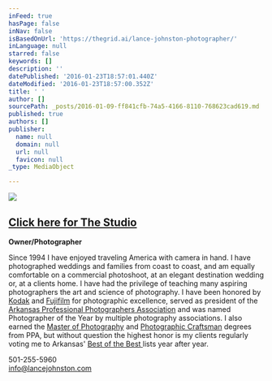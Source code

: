 ```yaml
---
inFeed: true
hasPage: false
inNav: false
isBasedOnUrl: 'https://thegrid.ai/lance-johnston-photographer/'
inLanguage: null
starred: false
keywords: []
description: ''
datePublished: '2016-01-23T18:57:01.440Z'
dateModified: '2016-01-23T18:57:00.352Z'
title: ' '
author: []
sourcePath: _posts/2016-01-09-ff841cfb-74a5-4166-8110-768623cad619.md
published: true
authors: []
publisher:
  name: null
  domain: null
  url: null
  favicon: null
_type: MediaObject

---
```

![](https://s3-us-west-2.amazonaws.com/the-grid-img/p/0f574068c820efbb8428e3275ee0078c6a92668f.jpg)

## [Click here for The Studio][0]

**Owner/Photographer**

Since 1994 I have enjoyed traveling America with camera in hand. I have photographed weddings and families from coast to coast, and am equally comfortable on a commercial photoshoot, at an elegant destination wedding or, at a clients home.  I have had the privilege of teaching many aspiring photographers the art and science of photography.  I have been honored by [Kodak][1] and [Fujifilm][2] for photographic excellence, served as president of the [Arkansas Professional Photographers Association][3] and was named Photographer of the Year by multiple photography associations.  I also earned the [Master of Photography][4] and [Photographic Craftsman][5] degrees from PPA, but without question the highest honor is my clients regularly voting me to Arkansas' [Best of the Best ][6] lists year after year.

501-255-5960  
info@lancejohnston.com

[0]: https://thegrid.ai/lance-johnston-photographer/
[1]: https://thegrid.ai/links/fb8bd83f-04d4-4456-8865-5cdc0f79264b/
[2]: https://thegrid.ai/lance-johnston-photographer/fuji-masterpiece-award/
[3]: https://appa13.wildapricot.org/
[4]: https://thegrid.ai/links/master-of-photography/
[5]: https://thegrid.ai/links/c41629d4-1861-42fc-96c3-cee4588d9e63/
[6]: https://thegrid.ai/lance-johnston-photographer/6b9dda14-2e2d-4d8d-8247-e620e4ec4881/